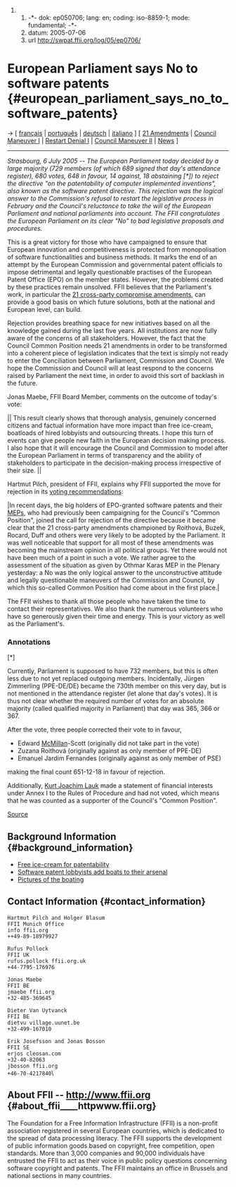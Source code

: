 1.  1.  -\*- dok: ep050706; lang: en; coding: iso-8859-1; mode:
        fundamental; -\*-
    2.  datum: 2005-07-06
    3.  url <http://swpat.ffii.org/log/05/ep0706/>

# European Parliament says No to software patents {#european_parliament_says_no_to_software_patents}

-\> \[ [ français](Ep050706Fr "wikilink") \| [
português](Ep050706Pt "wikilink") \| [ deutsch](Ep050706De "wikilink")
\| [ italiano](Ep050706It "wikilink") \] \[ [ 21
Amendments](AmPlenPr050701En "wikilink") \| [ Council Maneuver
I](Cons040518En "wikilink") \| [ Restart Denial
I](Com050228En "wikilink") \| [ Council Maneuver
II](Cons050307En "wikilink") \| [ News](SwpatcninoEn "wikilink") \]

------------------------------------------------------------------------

*Strasbourg, 6 July 2005 \-- The European Parliament today decided by a
large majority (729 members (of which 689 signed that day\'s attendance
register), 680 votes, 648 in favour, 14 against, 18 abstaining \[\*\])
to reject the directive \"on the patentability of computer implemented
inventions\", also known as the software patent directive. This
rejection was the logical answer to the Commission\'s refusal to restart
the legislative process in February and the Council\'s reluctance to
take the will of the European Parliament and national parliaments into
account. The FFII congratulates the European Parliament on its clear
\"No\" to bad legislative proposals and procedures.*

This is a great victory for those who have campaigned to ensure that
European innovation and competitiveness is protected from monopolisation
of software functionalities and business methods. It marks the end of an
attempt by the European Commission and governmental patent officials to
impose detrimental and legally questionable practises of the European
Patent Office (EPO) on the member states. However, the problems created
by these practices remain unsolved. FFII believes that the Parliament\'s
work, in particular the [ 21 cross-party compromise
amendments](AmPlenPr050701En "wikilink"), can provide a good basis on
which future solutions, both at the national and European level, can
build.

Rejection provides breathing space for new initiatives based on all the
knowledge gained during the last five years. All institutions are now
fully aware of the concerns of all stakeholders. However, the fact that
the Council Common Position needs 21 amendments in order to be
transformed into a coherent piece of legislation indicates that the text
is simply not ready to enter the Conciliation between Parliament,
Commission and Council. We hope the Commission and Council will at least
respond to the concerns raised by Parliament the next time, in order to
avoid this sort of backlash in the future.

Jonas Maebe, FFII Board Member, comments on the outcome of today\'s
vote:

\|\| This result clearly shows that thorough analysis, genuinely
concerned citizens and factual information have more impact than free
ice-cream, boatloads of hired lobbyists and outsourcing threats. I hope
this turn of events can give people new faith in the European decision
making process. I also hope that it will encourage the Council and
Commission to model after the European Parliament in terms of
transparency and the ability of stakeholders to participate in the
decision-making process irrespective of their size. \|\|

Hartmut Pilch, president of FFII, explains why FFII supported the move
for rejection in its [voting
recommendations](http://swpat.ffii.org/papers/europarl0309/amends05/ffiivotlst050706.pdf "wikilink"):

\|In recent days, the big holders of EPO-granted software patents and
their [MEPs](MEPs "wikilink"), who had previously been campaigning for
the Council\'s \"Common Position\", joined the call for rejection of the
directive because it became clear that the 21 cross-party amendments
championed by Roithová, Buzek, Rocard, Duff and others were very likely
to be adopted by the Parliament. It was well noticeable that support for
all most of these amendments was becoming the mainstream opinion in all
political groups. Yet there would not have been much of a point in such
a vote. We rather agree to the assessment of the situation as given by
Othmar Karas MEP in the Plenary yesterday: a No was the only logical
answer to the unconstructive attitude and legally questionable maneuvers
of the Commission and Council, by which this so-called Common Position
had come about in the first place.\|

The FFII wishes to thank all those people who have taken the time to
contact their representatives. We also thank the numerous volunteers who
have so generously given their time and energy. This is your victory as
well as the Parliament\'s.

### Annotations

\[\*\]

Currently, Parliament is supposed to have 732 members, but this is often
less due to not yet replaced outgoing members. Incidentally, Jürgen
Zimmerling (PPE-DE/DE) became the 730th member on this very day, but is
not mentioned in the attendance register (let alone that day\'s votes).
It is thus not clear whether the required number of votes for an
absolute majority (called qualified majority in Parliament) that day was
365, 366 or 367.

After the vote, three people corrected their vote to in favour,

-   Edward [McMillan](McMillan "wikilink")-Scott (originally did not
    take part in the vote)
-   Zuzana Roithová (originally against as only member of PPE-DE)
-   Emanuel Jardim Fernandes (originally against as only member of PSE)

making the final count 651-12-18 in favour of rejection.

Additionally, [ Kurt Joachim Lauk](KurtJoachimLaukDe "wikilink") made a
statement of financial interests under Annex I to the Rules of Procedure
and had not voted, which means that he was counted as a supporter of the
Council\'s \"Common Position\".

[Source](http://www2.europarl.eu.int/omk/sipade2?PUBREF=-//EP//TEXT+PV+20050706+SIT+DOC+XML+V0//EN&LEVEL=2&NAV=X#pvitem23 "wikilink")

## Background Information {#background_information}

-   [ Free ice-cream for patentability](CampIcecream050601En "wikilink")
-   [Software patent lobbyists add boats to their
    arsenal](http://lists.ffii.org/pipermail/news/2005-July/000297.html "wikilink")
-   [Pictures of the
    boating](http://gallery.ffii.org/Strasbourg050705 "wikilink")

## Contact Information {#contact_information}

`Hartmut Pilch and Holger Blasum`\
`FFII Munich Office`\
`info ffii.org`\
`++49-89-18979927`

`Rufus Pollock`\
`FFII UK`\
`rufus.pollock ffii.org.uk`\
`+44-7795-176976`

`Jonas Maebe`\
`FFII BE`\
`jmaebe ffii.org`\
`+32-485-369645`

`Dieter Van Uytvanck`\
`FFII BE`\
`dietvu village.uunet.be`\
`+32-499-167010`

`Erik Josefsson and Jonas Bosson`\
`FFII SE`\
`erjos cleosan.com`\
`+32-40-82063`\
`jbosson ffii.org`\
`+46-70-4217840`\

## About FFII \-- <http://www.ffii.org> {#about_ffii____httpwww.ffii.org}

The Foundation for a Free Information Infrastructure (FFII) is a
non-profit association registered in several European countries, which
is dedicated to the spread of data processing literacy. The FFII
supports the development of public information goods based on copyright,
free competition, open standards. More than 3,000 companies and 90,000
individuals have entrusted the FFII to act as their voice in public
policy questions concerning software copyright and patents. The FFII
maintains an office in Brussels and national sections in many countries.
